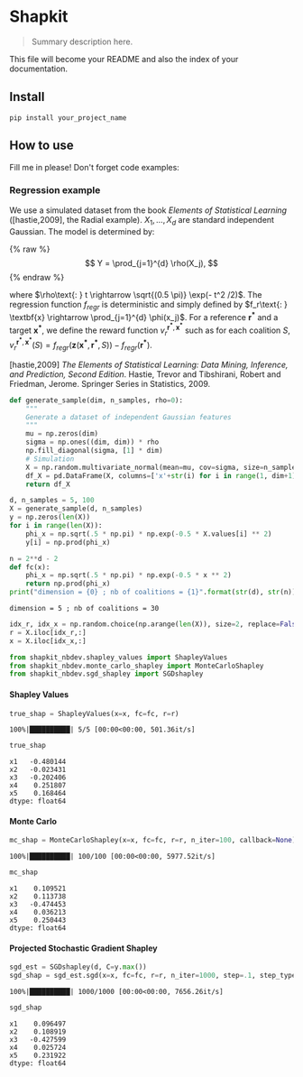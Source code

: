 # Shapkit
> Summary description here.


This file will become your README and also the index of your documentation.

## Install

`pip install your_project_name`

## How to use

Fill me in please! Don't forget code examples:

### Regression example

We use a simulated dataset from the book _Elements of Statistical Learning_ ([hastie,2009], the Radial example). $X_1, \dots , X_{d}$ are standard independent Gaussian. The model is determined by:

{% raw %}
$$ Y = \prod_{j=1}^{d} \rho(X_j), $$
{% endraw %}

where $\rho\text{: } t \rightarrow \sqrt{(0.5 \pi)} \exp(- t^2 /2)$. The regression function $f_{regr}$ is deterministic and simply defined by $f_r\text{: } \textbf{x} \rightarrow \prod_{j=1}^{d} \phi(x_j)$. For a reference $\mathbf{r^*}$ and a target $\mathbf{x^*}$, we define the reward function $v_r^{\mathbf{r^*}, \mathbf{x^*}}$ such as for each coalition $S$, $v_r^{\mathbf{r^*}, \mathbf{x^*}}(S) = f_{regr}(\mathbf{z}(\mathbf{x^*}, \mathbf{r^*}, S)) - f_{regr}(\mathbf{r^*}).$

 [hastie,2009] _The Elements of Statistical Learning: Data Mining, Inference, and Prediction, Second Edition_. Hastie, Trevor and Tibshirani, Robert and Friedman, Jerome. Springer Series in Statistics, 2009.
	

```python
def generate_sample(dim, n_samples, rho=0):
    """
    Generate a dataset of independent Gaussian features
    """
    mu = np.zeros(dim)
    sigma = np.ones((dim, dim)) * rho
    np.fill_diagonal(sigma, [1] * dim)
    # Simulation
    X = np.random.multivariate_normal(mean=mu, cov=sigma, size=n_samples)
    df_X = pd.DataFrame(X, columns=['x'+str(i) for i in range(1, dim+1)])
    return df_X
```

```python
d, n_samples = 5, 100
X = generate_sample(d, n_samples)
y = np.zeros(len(X))
for i in range(len(X)):
    phi_x = np.sqrt(.5 * np.pi) * np.exp(-0.5 * X.values[i] ** 2)
    y[i] = np.prod(phi_x)
```

```python
n = 2**d - 2
def fc(x):
    phi_x = np.sqrt(.5 * np.pi) * np.exp(-0.5 * x ** 2)
    return np.prod(phi_x)
print("dimension = {0} ; nb of coalitions = {1}".format(str(d), str(n)))
```

    dimension = 5 ; nb of coalitions = 30


```python
idx_r, idx_x = np.random.choice(np.arange(len(X)), size=2, replace=False)
r = X.iloc[idx_r,:]
x = X.iloc[idx_x,:]
```

```python
from shapkit_nbdev.shapley_values import ShapleyValues
from shapkit_nbdev.monte_carlo_shapley import MonteCarloShapley
from shapkit_nbdev.sgd_shapley import SGDshapley
```

#### Shapley Values

```python
true_shap = ShapleyValues(x=x, fc=fc, r=r)
```

    100%|██████████| 5/5 [00:00<00:00, 501.36it/s]


```python
true_shap
```




    x1   -0.480144
    x2   -0.023431
    x3   -0.202406
    x4    0.251807
    x5    0.168464
    dtype: float64



#### Monte Carlo

```python
mc_shap = MonteCarloShapley(x=x, fc=fc, r=r, n_iter=100, callback=None)
```

    100%|██████████| 100/100 [00:00<00:00, 5977.52it/s]


```python
mc_shap
```




    x1    0.109521
    x2    0.113738
    x3   -0.474453
    x4    0.036213
    x5    0.250443
    dtype: float64



#### Projected Stochastic Gradient Shapley 

```python
sgd_est = SGDshapley(d, C=y.max())
sgd_shap = sgd_est.sgd(x=x, fc=fc, r=r, n_iter=1000, step=.1, step_type="sqrt")
```

    100%|██████████| 1000/1000 [00:00<00:00, 7656.26it/s]


```python
sgd_shap
```




    x1    0.096497
    x2    0.108919
    x3   -0.427599
    x4    0.025724
    x5    0.231922
    dtype: float64


